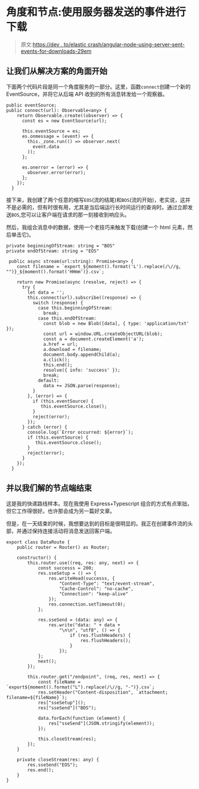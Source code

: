 # 角度和节点:使用服务器发送的事件进行下载

> 原文:[https://dev . to/elastic crash/angular-node-using-server-sent-events-for-downloads-29em](https://dev.to/elasticrash/angular-node-using-server-sent-events-for-downloads-29em)

## 让我们从解决方案的角面开始

下面两个代码片段是同一个角度服务的一部分。这里，函数`connect`创建一个新的 EventSource，并将它从后端 API 收到的所有消息转发给一个观察器。

```
public eventSource;
public connect(url): Observable<any> {
    return Observable.create((observer) => {
      const es = new EventSource(url);

      this.eventSource = es;
      es.onmessage = (event) => {
        this._zone.run(() => observer.next(
          event.data
        ));
      };

      es.onerror = (error) => {
        observer.error(error);
      };
    });
  } 
```

接下来，我创建了两个任意的缩写`EOS`(流的结尾)和`BOS`(流的开始)，老实说，这并不是必需的，但有时很有用，尤其是当后端运行长时间运行的查询时。通过立即发送`BOS`,您可以让客户端在请求的那一刻接收到响应头。

然后，我组合消息中的数据，使用一个老技巧来触发下载(创建一个 html 元素，然后单击它)。

```
private beginningOfStream: string = "BOS"
private endOfStream: string = "EOS"

 public async stream(url:string): Promise<any> {
    const filename = `export_${moment().format('L').replace(/\//g, "")}_${moment().format('HHmm')}.csv`;

    return new Promise(async (resolve, reject) => {
      try {
        let data = '';
        this.connect(url).subscribe((response) => {
          switch (response) {
            case this.beginningOfStream:
              break;
            case this.endOfStream:
              const blob = new Blob([data], { type: 'application/txt' });
              const url = window.URL.createObjectURL(blob);
              const a = document.createElement('a');
              a.href = url;
              a.download = filename;
              document.body.appendChild(a);
              a.click();
              this.end();
              resolve({ info: 'success' });
              break;
            default:
              data += JSON.parse(response);
          }
        }, (error) => {
          if (this.eventSource) {
             this.eventSource.close();
          }
          reject(error);
        });
      } catch (error) {
        console.log(`Error occurred: ${error}`);
        if (this.eventSource) {
           this.eventSource.close();
        }
        reject(error);
      }
    });
  } 
```

## [](#and-finish-with-the-node-side-of-our-solution)并以我们解的节点端结束

这是我的快递路线样本。现在我使用 Express+Typescript 组合的方式有点笨拙，但它工作得很好。也许那会成为另一篇好文章。

但是，在一天结束的时候，我想要达到的目标是很明显的。我正在创建事件流的头部，并通过保持连接活动将消息发送回客户端。

```
export class DataRoute {
    public router = Router() as Router;

    constructor() {
        this.router.use((req, res: any, next) => {
            const successs = 200;
            res.sseSetup = () => {
                res.writeHead(successs, {
                    "Content-Type": "text/event-stream",
                    "Cache-Control": "no-cache",
                    "Connection": "keep-alive"
                });
                res.connection.setTimeout(0);
            };

            res.sseSend = (data: any) => {
                res.write("data: " + data +
                    "\n\n", "utf8", () => {
                        if (res.flushHeaders) {
                            res.flushHeaders();
                        }
                    });
            };
            next();
        });

        this.router.get("/endpoint", (req, res, next) => {
            const fileName = `export${moment().format("L").replace(/\//g, "-")}.csv`;
            res.setHeader("Content-disposition", `attachment; filename=${fileName}`);
            res["sseSetup"]();
            res["sseSend"]("BOS");

            data.forEach(function (element) {
                res["sseSend"](JSON.stringify(element));
            });

            this.closeStream(res);
        });
    }

    private closeStream(res: any) {
        res.sseSend("EOS");
        res.end();
    }
} 
```